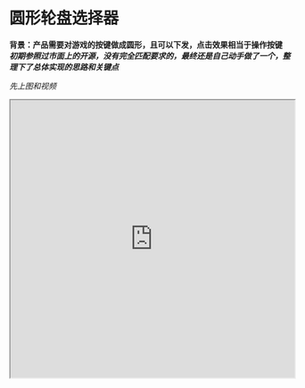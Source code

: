 # 圆形轮盘选择器

**背景：产品需要对游戏的按键做成圆形，且可以下发，点击效果相当于操作按键**
***初期参照过市面上的开源，没有完全匹配要求的，最终还是自己动手做了一个，整理下了总体实现的思路和关键点***

*先上图和视频*
<iframe height=498 width=510 src="https://github.com/androidsihai1/CircleWheelView/blob/master/%E8%BD%AE%E7%9B%98%E8%A7%86%E9%A2%91.mp4?raw=true">
## 整体思路
1.绘制扇形区域和中心圆形区域
2.手指触摸位置判断（中心，扇形区域），选中区域重新绘制背景色
3.绘制中心圆弧和扇形之间白色线条
4.扇形区域文字绘制
5.为了特效，设计给的一些背景图的绘制


##特别注意点：
1.Android中扇形绘制起始点默认是水平方向顺时针方向，开始绘制
2.为了方便计算,canvas最好先移动中心位置，原点坐标才会为（0，0）:
    canvas.translate(mWRadius, mWRadius)
###核心代码解析
1.扇形绘制（无中心部分）： 1- 扇形  2-中心圆形  使用 Path.Op.DIFFERENCE 属性就是代表：
   绘制图 = 图1--图1和图2的交集
     * 获取绘制弧度所需要的path
     *
     * @param in
     * @param out
     * @param startAngle
     * @param angle
     * @return
     */
    private fun getArcPath(
        inSide: RectF,
        out: RectF,
        startAngle: Float,
        angle: Float
    ): Path {
        val path1 = Path()
        path1.moveTo(inSide.centerX(), inSide.centerY())
        path1.addCircle(inSide.centerX(), inSide.centerY(), 2 * mCenterRadiu / 3, Path.Direction.CW)
        val path2 = Path()
        path2.moveTo(out.centerX(), out.centerY())
        path2.arcTo(out, startAngle, angle)
        val path = Path()
        path.op(path2, path1, Path.Op.DIFFERENCE)
        return path
    }



2.扇形区域的保存，由于扇形的path已经保存在 mRegionList,后面直接根据手指的(x,y)判断所在扇形区域

根据扇形的path设置

 /**
     * 判断扇形区域
     */
    private fun inAreaPos(event: MotionEvent, regions: MutableList<Region>): Int {
        val x: Float = event.x - mWRadius
        val y: Float = event.y - mWRadius
        for (i in mRegionList.indices) {
            if (regions[i].contains(x.toInt(), y.toInt())) {
                return i
            }
        }
        return -1
    }

3.扇形中的文字绘制

      /**
     * 扇形画文字
     */
    private fun drawText(
        mCanvas: Canvas,
        textAngle: Float,
        kinds: String,
        mPaint: Paint,
        mRadius: Float
    ) {
        val rect = Rect()
        mPaint.textSize = 38f
        mPaint.getTextBounds(kinds, 0, kinds.length, rect)
        if (textAngle in 0.0..90.0) { //画布坐标系第一象限(数学坐标系第四象限)
            mCanvas.drawText(
                kinds,
                (mRadius * 0.6 * cos(Math.toRadians(textAngle.toDouble()))).toFloat(),
                (mRadius * 0.7 * sin(Math.toRadians(textAngle.toDouble()))).toFloat() + rect.height() / 2,
                mPaint
            )
        } else if (textAngle > 90 && textAngle <= 180) { //画布坐标系第二象限(数学坐标系第三象限)
            mCanvas.drawText(
                kinds,
                (-mRadius * 0.6 * cos(Math.toRadians(180 - textAngle.toDouble()))).toFloat(),
                (mRadius * 0.7 * sin(Math.toRadians(180 - textAngle.toDouble()))).toFloat() + rect.height() / 2,
                mPaint
            )
        } else if (textAngle > 180 && textAngle <= 270) { //画布坐标系第三象限(数学坐标系第二象限)
            mCanvas.drawText(
                kinds,
                (-mRadius * 0.6 * cos(Math.toRadians(textAngle - 180.toDouble()))).toFloat(),
                (-mRadius * 0.7 * sin(Math.toRadians(textAngle - 180.toDouble()))).toFloat() + rect.height() / 2,
                mPaint
            )
        } else { //画布坐标系第四象限(数学坐标系第一象限)
            mCanvas.drawText(
                kinds,
                (mRadius * 0.6 * cos(Math.toRadians(360 - textAngle.toDouble()))).toFloat(),
                (-mRadius * 0.7 * sin(Math.toRadians(360 - textAngle.toDouble()))).toFloat() + rect.height() / 2,
                mPaint
            )
        }
    }
4.圆形中心和弧形间线条的绘制(思路：根据角度找到内部圆形的坐标（x1,y2），在找到圆弧上的点(x2,y2)，path连起来，然后绘制线条)
    /**
     * 圆形中心和弧形间线条的绘制
     */
    private fun drawLinePath(
        canvas: Canvas,
        radius: Float,
        radiusN: Float,
        angele: Double
    ) {
        var linePath = Path()
        val paint = Paint()
        paint.color = Color.parseColor("#4dd8d8d8")
        paint.style = Paint.Style.STROKE
        paint.isAntiAlias = true
        paint.strokeWidth = 3f
        when (angele) {
            in 0.0f..90.0f -> {
                linePath.moveTo(
                    radiusN * cos(Math.toRadians(angele).toFloat()),
                    -radiusN * sin(Math.toRadians(angele).toFloat())
                )
                linePath.lineTo(
                    radius * cos(Math.toRadians(angele).toFloat()),
                    -radius * sin(Math.toRadians(angele).toFloat())
                )
            }
            in 90.0f..180f -> {
                linePath.moveTo(
                    -radiusN * sin(Math.toRadians(angele - 90f).toFloat()),
                    -radiusN * cos(Math.toRadians(angele - 90).toFloat())
                )
                linePath.lineTo(
                    -radius * sin(Math.toRadians(angele - 90).toFloat()),
                    -radius * cos(Math.toRadians(angele - 90).toFloat())
                )
            }
            in 180.0f..270f -> {
                linePath.moveTo(
                    -radiusN * cos(Math.toRadians(angele - 180).toFloat()),
                    radiusN * sin(Math.toRadians(angele - 180).toFloat())
                )
                linePath.lineTo(
                    -radius * cos(Math.toRadians(angele - 180).toFloat()),
                    radius * sin(Math.toRadians(angele - 180).toFloat())
                )
            }
            in 270.0f..360f -> {
                linePath.moveTo(
                    radiusN * sin(Math.toRadians(angele - 270).toFloat()),
                    radiusN * cos(Math.toRadians(angele - 270).toFloat())
                )
                linePath.lineTo(
                    radius * sin(Math.toRadians(angele - 270).toFloat()),
                    radius * cos(Math.toRadians(angele - 270).toFloat())
                )
            }
        }
        canvas.drawPath(linePath, paint)
    }

5.中间文字的绘制和中心圆形位置选中和未选中用的是图片绘制，这个就没啥可说的了


